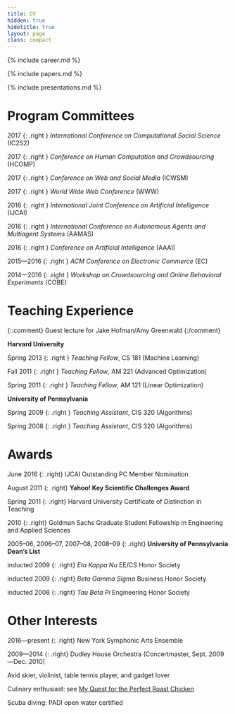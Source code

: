 ```yaml
---
title: CV
hidden: true
hidetitle: true
layout: page
class: compact
---
```


{% include career.md %}

{% include papers.md %}

{% include presentations.md %}

**Program Committees**
======================

2017
{: .right }
*International Conference on Computational Social Science* (IC2S2)

2017
{: .right }
*Conference on Human Computation and Crowdsourcing* (HCOMP)

2017
{: .right }
*Conference on Web and Social Media* (ICWSM)

2017
{: .right }
*World Wide Web Conference* (WWW)

2016
{: .right }
*International Joint Conference on Artificial Intelligence* (IJCAI)

2016
{: .right }
*International Conference on Autonomous Agents and Multiagent Systems*
(AAMAS)

2016
{: .right }
*Conference on Artificial Intelligence* (AAAI)

2015—2016
{: .right }
*ACM Conference on Electronic Commerce* (EC)

2014—2016
{: .right }
*Workshop on Crowdsourcing and Online Behavioral Experiments* (COBE)

**Teaching Experience**
=======================

{::comment}
Guest lecture for Jake Hofman/Amy Greenwald
{:/comment}

**Harvard University**

Spring 2013
{: .right }
*Teaching Fellow*, CS 181 (Machine Learning)

Fall 2011
{: .right }
*Teaching Fellow*, AM 221 (Advanced Optimization)

Spring 2011
{: .right }
*Teaching Fellow*, AM 121 (Linear Optimization)

**University of Pennsylvania**

Spring 2009
{: .right }
*Teaching Assistant*, CIS 320 (Algorithms)

Spring 2008
{: .right }
*Teaching Assistant*, CIS 320 (Algorithms)

**Awards**
==========

June 2016
{: .right}
IJCAI Outstanding PC Member Nomination

August 2011
{: .right}
**Yahoo! Key Scientific Challenges Award**

Spring 2011
{: .right}
Harvard University Certificate of Distinction in Teaching

2010
{: .right}
Goldman Sachs Graduate Student Fellowship in Engineering and Applied
Sciences

2005–06, 2006–07, 2007–08, 2008–09
{: .right}
**University of Pennsylvania Dean’s List**

inducted 2009
{: .right}
*Eta Kappa Nu* EE/CS Honor Society

inducted 2009
{: .right}
*Beta Gamma Sigma* Business Honor Society

inducted 2008
{: .right}
*Tau Beta Pi* Engineering Honor Society


**Other Interests**
===================

2016—present
{: .right}
New York Symphonic Arts Ensemble

2009—2014
{: .right}
Dudley House Orchestra (Concertmaster, Sept. 2009—Dec. 2010)

Avid skier, violinist, table tennis player, and gadget lover

Culinary enthusiast: see [My Quest for the Perfect Roast
Chicken](https://medium.com/@mizzao/my-quest-for-the-perfect-roast-chicken-474418ea3051)

Scuba diving: PADI open water certified
